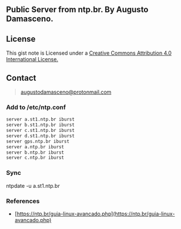 ## Public Server from ntp.br. By Augusto Damasceno.

## License
This gist note is Licensed under a [ Creative Commons Attribution 4.0 International License.](https://creativecommons.org/licenses/by/4.0/) 
## Contact
> [augustodamasceno@protonmail.com](mailto:augustodamasceno@protonmail.com)

### Add to /etc/ntp.conf
```bash
server a.st1.ntp.br iburst
server b.st1.ntp.br iburst
server c.st1.ntp.br iburst
server d.st1.ntp.br iburst
server gps.ntp.br iburst
server a.ntp.br iburst
server b.ntp.br iburst
server c.ntp.br iburst
```

### Sync
ntpdate -u a.st1.ntp.br

### References

* [https://ntp.br/guia-linux-avancado.php](https://ntp.br/guia-linux-avancado.php)
